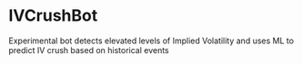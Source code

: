 # IVCrushBot
Experimental bot detects elevated levels of Implied Volatility and uses ML to predict IV crush based on historical events

